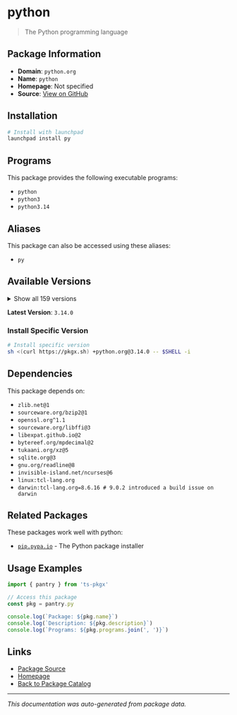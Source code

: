 # python

> The Python programming language

## Package Information

- **Domain**: `python.org`
- **Name**: `python`
- **Homepage**: Not specified
- **Source**: [View on GitHub](https://github.com/pkgxdev/pantry/tree/main/projects/python.org/package.yml)

## Installation

```bash
# Install with launchpad
launchpad install py
```

## Programs

This package provides the following executable programs:

- `python`
- `python3`
- `python3.14`

## Aliases

This package can also be accessed using these aliases:

- `py`

## Available Versions

<details>
<summary>Show all 159 versions</summary>

- `3.14.0`, `3.13.9`, `3.13.8`, `3.13.7`, `3.13.6`
- `3.13.5`, `3.13.4`, `3.13.3`, `3.13.2`, `3.13.1`
- `3.13.0`, `3.12.12`, `3.12.11`, `3.12.10`, `3.12.9`
- `3.12.8`, `3.12.7`, `3.12.6`, `3.12.5`, `3.12.4`
- `3.12.3`, `3.12.2`, `3.12.1`, `3.12.0`, `3.11.14`
- `3.11.13`, `3.11.12`, `3.11.11`, `3.11.10`, `3.11.9`
- `3.11.8`, `3.11.7`, `3.11.6`, `3.11.5`, `3.11.4`
- `3.11.3`, `3.11.2`, `3.11.1`, `3.11.0`, `3.10.19`
- `3.10.18`, `3.10.17`, `3.10.16`, `3.10.15`, `3.10.14`
- `3.10.13`, `3.10.12`, `3.10.11`, `3.10.10`, `3.10.8`
- `3.10.7`, `3.10.6`, `3.10.5`, `3.10.4`, `3.10.3`
- `3.10.2`, `3.10.1`, `3.10.0`, `3.9.23`, `3.9.22`
- `3.9.21`, `3.9.20`, `3.9.19`, `3.9.18`, `3.9.17`
- `3.9.16`, `3.9.15`, `3.9.14`, `3.9.13`, `3.9.12`
- `3.9.11`, `3.9.10`, `3.9.9`, `3.9.8`, `3.9.7`
- `3.9.6`, `3.9.5`, `3.9.4`, `3.9.3`, `3.9.2`
- `3.9.1`, `3.9.0`, `3.8.20`, `3.8.19`, `3.8.18`
- `3.8.17`, `3.8.16`, `3.8.15`, `3.8.14`, `3.8.13`
- `3.8.12`, `3.8.11`, `3.8.10`, `3.8.9`, `3.8.8`
- `3.8.7`, `3.8.6`, `3.8.5`, `3.8.4`, `3.8.3`
- `3.8.2`, `3.8.1`, `3.8.0`, `3.7.17`, `3.7.16`
- `3.7.15`, `3.7.14`, `3.7.13`, `3.7.12`, `3.7.11`
- `3.7.10`, `3.7.9`, `3.7.8`, `3.7.7`, `3.7.6`
- `3.7.5`, `3.7.4`, `3.7.3`, `3.7.2`, `3.7.1`
- `3.7.0`, `3.6.15`, `3.6.14`, `3.6.13`, `3.6.12`
- `3.6.11`, `3.6.10`, `3.6.9`, `3.6.8`, `3.6.7`
- `3.6.6`, `3.6.5`, `3.6.4`, `3.6.3`, `3.6.2`
- `3.6.1`, `3.6.0`, `3.5.10`, `3.5.9`, `3.5.8`
- `3.5.7`, `3.5.6`, `3.5.5`, `3.5.4`, `3.5.3`
- `3.5.2`, `3.5.1`, `3.5.0`, `3.4.10`, `3.4.9`
- `3.4.8`, `3.4.7`, `3.4.6`, `3.4.5`, `3.4.4`
- `3.4.3`, `3.4.2`, `3.3.0`, `2.7.18`

</details>

**Latest Version**: `3.14.0`

### Install Specific Version

```bash
# Install specific version
sh <(curl https://pkgx.sh) +python.org@3.14.0 -- $SHELL -i
```

## Dependencies

This package depends on:

- `zlib.net@1`
- `sourceware.org/bzip2@1`
- `openssl.org^1.1`
- `sourceware.org/libffi@3`
- `libexpat.github.io@2`
- `bytereef.org/mpdecimal@2`
- `tukaani.org/xz@5`
- `sqlite.org@3`
- `gnu.org/readline@8`
- `invisible-island.net/ncurses@6`
- `linux:tcl-lang.org`
- `darwin:tcl-lang.org=8.6.16 # 9.0.2 introduced a build issue on darwin`

## Related Packages

These packages work well with python:

- [`pip.pypa.io`](../pip.pypa.io/index.md) - The Python package installer

## Usage Examples

```typescript
import { pantry } from 'ts-pkgx'

// Access this package
const pkg = pantry.py

console.log(`Package: ${pkg.name}`)
console.log(`Description: ${pkg.description}`)
console.log(`Programs: ${pkg.programs.join(', ')}`)
```

## Links

- [Package Source](https://github.com/pkgxdev/pantry/tree/main/projects/python.org/package.yml)
- [Homepage](#)
- [Back to Package Catalog](../../package-catalog.md)

---

*This documentation was auto-generated from package data.*
